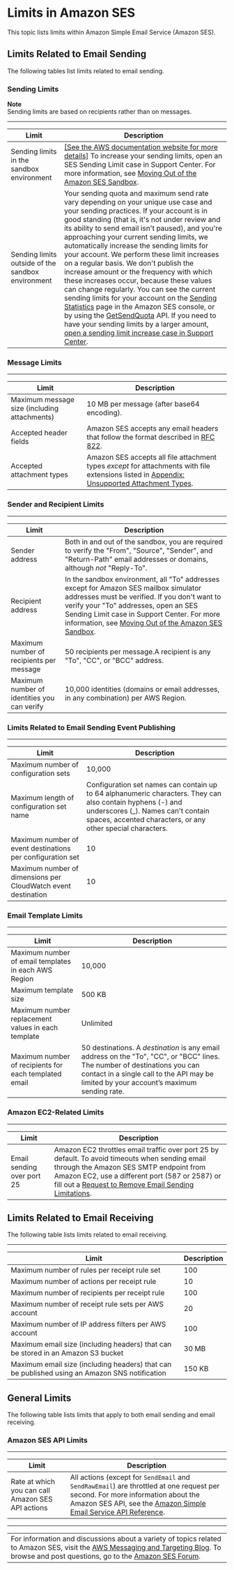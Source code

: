# Limits in Amazon SES<a name="limits"></a>

This topic lists limits within Amazon Simple Email Service \(Amazon SES\)\.

## Limits Related to Email Sending<a name="limits-email-sending"></a>

The following tables list limits related to email sending\.

### Sending Limits<a name="limits-sending"></a>

**Note**  
Sending limits are based on recipients rather than on messages\.


****  

| Limit | Description | 
| --- | --- | 
| Sending limits in the sandbox environment |  [\[See the AWS documentation website for more details\]](http://docs.aws.amazon.com/ses/latest/DeveloperGuide/limits.html) To increase your sending limits, open an SES Sending Limit case in Support Center\. For more information, see [Moving Out of the Amazon SES Sandbox](request-production-access.md)\.  | 
| Sending limits outside of the sandbox environment |  Your sending quota and maximum send rate vary depending on your unique use case and your sending practices\. If your account is in good standing \(that is, it's not under review and its ability to send email isn't paused\), and you're approaching your current sending limits, we automatically increase the sending limits for your account\. We perform these limit increases on a regular basis\. We don't publish the increase amount or the frequency with which these increases occur, because these values can change regularly\. You can see the current sending limits for your account on the [Sending Statistics](monitor-using-console.md) page in the Amazon SES console, or by using the [GetSendQuota](https://docs.aws.amazon.com/ses/latest/APIReference/API_GetSendQuota.html) API\. If you need to have your sending limits by a larger amount, [open a sending limit increase case in Support Center](increase-sending-limits.md)\.  | 

### Message Limits<a name="limits-message"></a>


****  

| Limit | Description | 
| --- | --- | 
|  Maximum message size \(including attachments\)  |  10 MB per message \(after base64 encoding\)\.  | 
|  Accepted header fields  |  Amazon SES accepts any email headers that follow the format described in [RFC 822](https://www.ietf.org/rfc/rfc0822.txt)\.  | 
|  Accepted attachment types  |  Amazon SES accepts all file attachment types *except* for attachments with file extensions listed in [Appendix: Unsupported Attachment Types](mime-types-appendix.md)\.  | 

### Sender and Recipient Limits<a name="limits-sender-recipient"></a>


****  

| Limit | Description | 
| --- | --- | 
|  Sender address  |  Both in and out of the sandbox, you are required to verify the "From", "Source", "Sender", and "Return\-Path" email addresses or domains, although *not* "Reply\-To"\.  | 
|  Recipient address   |  In the sandbox environment, all "To" addresses except for Amazon SES mailbox simulator addresses must be verified\. If you don't want to verify your "To" addresses, open an SES Sending Limit case in Support Center\. For more information, see [Moving Out of the Amazon SES Sandbox](request-production-access.md)\.  | 
|  Maximum number of recipients per message  |  50 recipients per message\.A recipient is any "To", "CC", or "BCC" address\.  | 
|  Maximum number of identities you can verify  |  10,000 identities \(domains or email addresses, in any combination\) per AWS Region\.  | 

### Limits Related to Email Sending Event Publishing<a name="limits-publishing"></a>


****  

| Limit | Description | 
| --- | --- | 
|  Maximum number of configuration sets  |  10,000  | 
| Maximum length of configuration set name |  Configuration set names can contain up to 64 alphanumeric characters\. They can also contain hyphens \(\-\) and underscores \(\_\)\. Names can't contain spaces, accented characters, or any other special characters\.  | 
|  Maximum number of event destinations per configuration set  |  10  | 
|  Maximum number of dimensions per CloudWatch event destination  |  10  | 

### Email Template Limits<a name="limits-templates"></a>


****  

| Limit | Description | 
| --- | --- | 
|  Maximum number of email templates in each AWS Region  |  10,000  | 
|  Maximum template size  |  500 KB  | 
|  Maximum number replacement values in each template  |  Unlimited  | 
| Maximum number of recipients for each templated email | 50 destinations\. A *destination* is any email address on the "To", "CC", or "BCC" lines\.  The number of destinations you can contact in a single call to the API may be limited by your account’s maximum sending rate\.  | 

### Amazon EC2\-Related Limits<a name="limits-ec2"></a>


****  

| Limit | Description | 
| --- | --- | 
|  Email sending over port 25  |  Amazon EC2 throttles email traffic over port 25 by default\. To avoid timeouts when sending email through the Amazon SES SMTP endpoint from Amazon EC2, use a different port \(587 or 2587\) or fill out a [Request to Remove Email Sending Limitations](https://aws-portal.amazon.com/gp/aws/html-forms-controller/contactus/ec2-email-limit-rdns-request)\.  | 

## Limits Related to Email Receiving<a name="limits-email-receiving"></a>

The following table lists limits related to email receiving\.


****  

| Limit | Description | 
| --- | --- | 
|  Maximum number of rules per receipt rule set  |  100  | 
|  Maximum number of actions per receipt rule  |  10  | 
|  Maximum number of recipients per receipt rule  |  100  | 
|  Maximum number of receipt rule sets per AWS account  |  20  | 
|  Maximum number of IP address filters per AWS account  |  100  | 
|  Maximum email size \(including headers\) that can be stored in an Amazon S3 bucket  |  30 MB  | 
|  Maximum email size \(including headers\) that can be published using an Amazon SNS notification  |  150 KB  | 

## General Limits<a name="limits-email-general"></a>

The following table lists limits that apply to both email sending and email receiving\.

### Amazon SES API Limits<a name="limits-api"></a>


****  

| Limit | Description | 
| --- | --- | 
|  Rate at which you can call Amazon SES API actions  |  All actions \(except for `SendEmail` and `SendRawEmail`\) are throttled at one request per second\. For more information about the Amazon SES API, see the [Amazon Simple Email Service API Reference](https://docs.aws.amazon.com/ses/latest/APIReference/)\.  | 


****  

|  | 
| --- |
| For information and discussions about a variety of topics related to Amazon SES, visit the [AWS Messaging and Targeting Blog](https://aws.amazon.com//blogs/messaging-and-targeting/)\. To browse and post questions, go to the [Amazon SES Forum](https://forums.aws.amazon.com/forum.jspa?forumID=90)\. | 